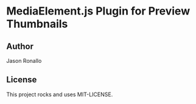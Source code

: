 # MediaElement.js Plugin for Preview Thumbnails



## Author

Jason Ronallo

## License

This project rocks and uses MIT-LICENSE.